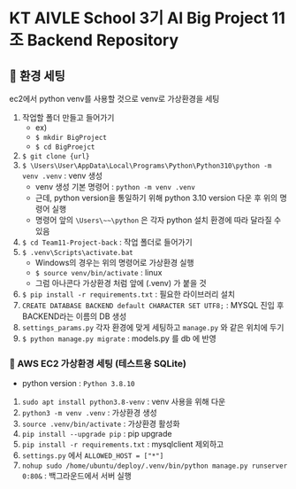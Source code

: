 # KT AIVLE School 3기 AI Big Project 11조 Backend Repository

## 🌟 환경 세팅 
ec2에서 python venv를 사용할 것으로 venv로 가상환경을 세팅 

1. 작업할 폴더 만들고 들어가기  
    - ex)
    - `$ mkdir BigProject`
    - `$ cd BigProejct`
2. `$ git clone {url}`
3. `$ \Users\User\AppData\Local\Programs\Python\Python310\python -m venv .venv` : venv 생성 
    - venv 생성 기본 명령어 : `python -m venv .venv`  
    - 근데, python version을 통일하기 위해 python 3.10 version 다운 후 위의 명령어 실행
    - 명령어 앞의 `\Users\~~\python` 은 각자 python 설치 환경에 따라 달라질 수 있음
4. `$ cd Team11-Project-back` : 작업 폴더로 들어가기
5. `$ .venv\Scripts\activate.bat`
    - Windows의 경우는 위의 명령어로 가상환경 실행
    - `$ source venv/bin/activate` : linux 
    - 그럼 아나콘다 가상환경 처럼 앞에 (.venv) 가 붙을 것
6. `$ pip install -r requirements.txt` : 필요한 라이브러리 설치
7. `CREATE DATABASE BACKEND default CHARACTER SET UTF8;` : MYSQL 진입 후 BACKEND라는 이름의 DB 생성
8. `settings_params.py` 각자 환경에 맞게 세팅하고 `manage.py` 와 같은 위치에 두기
9. `$ python manage.py migrate` : models.py 를 db 에 반영

### 🌱 AWS EC2 가상환경 세팅 (테스트용 SQLite)
- python version : `Python 3.8.10`
1. `sudo apt install python3.8-venv` : venv 사용을 위해 다운
2. `python3 -m venv .venv` : 가상환경 생성
3. `source .venv/bin/activate` : 가상환경 활성화
4. `pip install --upgrade pip` : pip upgrade
5. `pip install -r requirements.txt` : mysqlclient 제외하고
6. `settings.py` 에서 `ALLOWED_HOST = ["*"]`
7. `nohup sudo /home/ubuntu/deploy/.venv/bin/python manage.py runserver 0:80&` : 백그라운드에서 서버 실행
